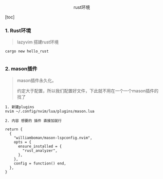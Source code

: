 <center>rust环境</center>









[toc]







### 1. Rust环境

> lazyvim 搭建rust环境

```shell
cargo new hello_rust


```





### 2. mason插件

> mason插件永久化。
>
> 约定大于配置，所以我们配置好文件，下此就不用在一个一个mason插件的找了

```shell
1. 新建plugins
nvim ~/.config/nvim/lua/plugins/mason.lua

2. 内容 想要的 插件 直接加就行

return {
  {
    "williamboman/mason-lspconfig.nvim",
    opts = {
      ensure_installed = {
        "rust_analyzer",
      },
    },
    config = function() end,
  },
}
```

